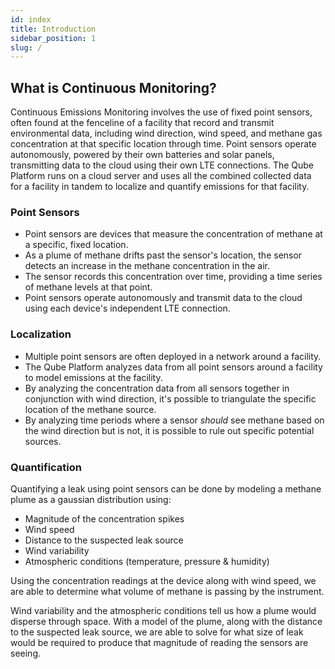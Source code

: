 ```yaml
---
id: index
title: Introduction
sidebar_position: 1
slug: /
---
```


## What is Continuous Monitoring?
Continuous Emissions Monitoring involves the use of fixed point sensors, often found at the fenceline of a facility that record and transmit environmental data, including wind direction, wind speed, and methane gas concentration at that specific location through time. Point sensors operate autonomously, powered by their own batteries and solar panels, transmitting data to the cloud using their own LTE connections. The Qube Platform runs on a cloud server and uses all the combined collected data for a facility in tandem to localize and quantify emissions for that facility.

### Point Sensors
* Point sensors are devices that measure the concentration of methane at a specific, fixed location.
* As a plume of methane drifts past the sensor's location, the sensor detects an increase in the methane concentration in the air.
* The sensor records this concentration over time, providing a time series of methane levels at that point.
* Point sensors operate autonomously and transmit data to the cloud using each device's independent LTE connection.

### Localization
* Multiple point sensors are often deployed in a network around a facility.
* The Qube Platform analyzes data from all point sensors around a facility to model emissions at the facility.
* By analyzing the concentration data from all sensors together in conjunction with wind direction, it's possible to triangulate the specific location of the methane source.
* By analyzing time periods where a sensor *should* see methane based on the wind direction but is not, it is possible to rule out specific potential sources.

### Quantification
Quantifying a leak using point sensors can be done by modeling a methane plume as a gaussian distribution using:
* Magnitude of the concentration spikes
* Wind speed
* Distance to the suspected leak source
* Wind variability
* Atmospheric conditions (temperature, pressure & humidity)

Using the concentration readings at the device along with wind speed, we are able to determine what volume of methane is passing by the instrument.

Wind variability and the atmospheric conditions tell us how a plume would disperse through space. With a model of the plume, along with the distance to the suspected leak source, we are able to solve for what size of leak would be required to produce that magnitude of reading the sensors are seeing.

